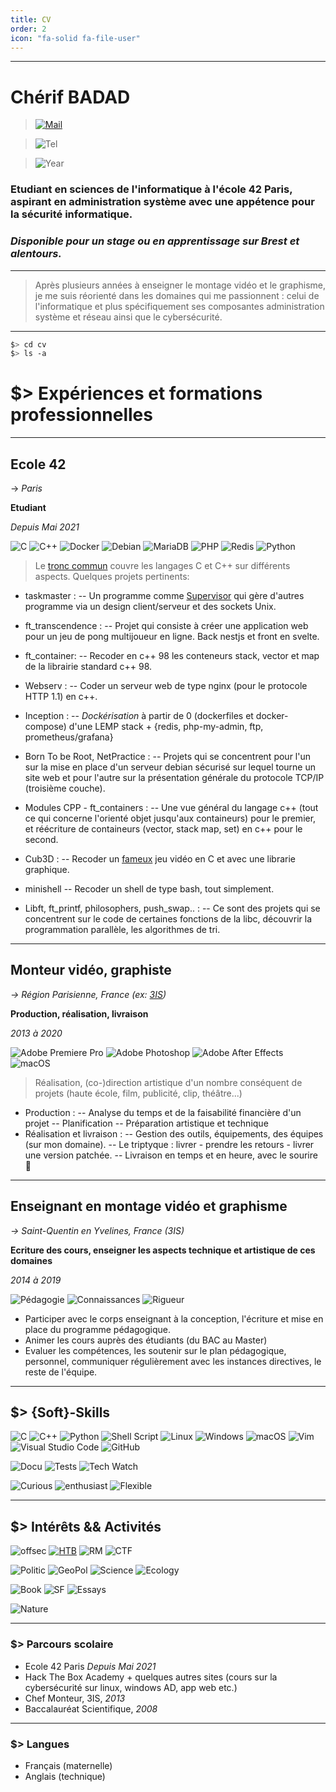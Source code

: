 ```yaml
---
title: CV
order: 2
icon: "fa-solid fa-file-user"
---
```

<!--
![MADEWOTHMD](https://img.shields.io/badge/Made%20with-Markdown-blue?style=flat-square&logoColor=white) [![PDFLINK](https://img.shields.io/badge/Télécharger%20le%20PDF-grey?style=flat-square&logoColor=white)](https://github.com/0xbatche/0xbatche.github.io/raw/master/BADAD_cherif_resume_fr.pdf) -->

---

# Chérif BADAD

> [![Mail](https://img.shields.io/badge/Ecrivez-moi-%23107C10.svg?style=flat-square&logoColor=white)](mailto:chbadad@student.42.fr)

> ![Tel](https://img.shields.io/badge/+33658750128-%23107C10.svg?style=flat-square&logoColor=white)

> ![Year](https://img.shields.io/badge/32%20ans-grey?style=flat-square&logoColor=white)

### Etudiant en sciences de l'informatique à l'école 42 Paris, aspirant en administration système avec une appétence pour la sécurité informatique.
### _Disponible pour un stage ou en apprentissage sur Brest et alentours._

---

> Après plusieurs années à enseigner le montage vidéo et le graphisme, je me suis réorienté dans les domaines qui me passionnent :
> celui de l'informatique et plus spécifiquement ses composantes administration système et réseau ainsi que le cybersécurité.

---
```sh
$> cd cv
$> ls -a
```
# $> Expériences et formations professionnelles
---
## Ecole 42
-> _Paris_

**Etudiant**

_Depuis Mai 2021_

![C](https://img.shields.io/badge/c-%2300599C.svg?style=for-the-badge&logo=c&logoColor=white) ![C++](https://img.shields.io/badge/c++-%2300599C.svg?style=for-the-badge&logo=c%2B%2B&logoColor=white) ![Docker](https://img.shields.io/badge/docker-%230db7ed.svg?style=for-the-badge&logo=docker&logoColor=white)  	![Debian](https://img.shields.io/badge/Debian-D70A53?style=for-the-badge&logo=debian&logoColor=white)
![MariaDB](https://img.shields.io/badge/MariaDB-003545?style=for-the-badge&logo=mariadb&logoColor=white) ![PHP](https://img.shields.io/badge/php-%23777BB4.svg?style=for-the-badge&logo=php&logoColor=white) ![Redis](https://img.shields.io/badge/redis-%23DD0031.svg?style=for-the-badge&logo=redis&logoColor=white) ![Python](https://img.shields.io/badge/python-3670A0?style=for-the-badge&logo=python&logoColor=ffdd54)

> Le [tronc commun](https://raw.githubusercontent.com/0xbatche/0xbatche.github.io/master/common-core-42.png) couvre les langages C et C++ sur différents aspects.
Quelques projets pertinents:

- taskmaster :
-- Un programme comme [Supervisor](http://supervisord.org/) qui gère d'autres programme via un design client/serveur et des sockets Unix.

- ft_transcendence :
-- Projet qui consiste à créer une application web pour un jeu de pong multijoueur en ligne. Back nestjs et front en svelte.

- ft_container:
-- Recoder en c++ 98 les conteneurs stack, vector et map de la librairie standard c++ 98.

- Webserv :
-- Coder un serveur web de type nginx (pour le protocole HTTP 1.1) en c++.

- Inception :
-- _Dockérisation_ à partir de 0 (dockerfiles et docker-compose) d'une LEMP stack + {redis, php-my-admin, ftp, prometheus/grafana}

- Born To be Root, NetPractice :
-- Projets qui se concentrent pour l'un sur la mise en place d'un serveur debian sécurisé sur lequel tourne un site web et pour l'autre sur la présentation générale du protocole TCP/IP (troisième couche).

- Modules CPP - ft_containers :
-- Une vue général du langage c++ (tout ce qui concerne l'orienté objet jusqu'aux containeurs) pour le premier, et réécriture de containeurs (vector, stack map, set) en c++ pour le second.

- Cub3D :
-- Recoder un [fameux](https://fr.wikipedia.org/wiki/Wolfenstein_3D) jeu vidéo en C et avec une librarie graphique.

- minishell
-- Recoder un shell de type bash, tout simplement.

- Libft, ft_printf, philosophers, push_swap.. :
-- Ce sont des projets qui se concentrent sur le code de certaines fonctions de la libc, découvrir la programmation parallèle, les algorithmes de tri.

---

## Monteur vidéo, graphiste

_-> Région Parisienne, France (ex: [3IS](https://www.3is.fr/))_

**Production, réalisation, livraison**

_2013 à 2020_

![Adobe Premiere Pro](https://img.shields.io/badge/Adobe%20Premiere%20Pro-9999FF.svg?style=for-the-badge&logo=Adobe%20Premiere%20Pro&logoColor=white) ![Adobe Photoshop](https://img.shields.io/badge/adobe%20photoshop-%2331A8FF.svg?style=for-the-badge&logo=adobe%20photoshop&logoColor=white) ![Adobe After Effects](https://img.shields.io/badge/Adobe%20After%20Effects-9999FF.svg?style=for-the-badge&logo=Adobe%20After%20Effects&logoColor=white) ![macOS](https://img.shields.io/badge/mac%20os-000000?style=for-the-badge&logo=macos&logoColor=F0F0F0)

> Réalisation, (co-)direction artistique d'un nombre conséquent de projets (haute école, film, publicité, clip, théâtre...)

- Production :
-- Analyse du temps et de la faisabilité financière d'un projet
-- Planification
-- Préparation artistique et technique
- Réalisation et livraison :
-- Gestion des outils, équipements, des équipes (sur mon domaine).
-- Le triptyque : livrer - prendre les retours - livrer une version patchée.
-- Livraison en temps et en heure, avec le sourire 🙂

---

## Enseignant en montage vidéo et graphisme

_-> Saint-Quentin en Yvelines, France (3IS)_

**Ecriture des cours, enseigner les aspects technique et artistique de ces domaines**

_2014 à 2019_

![Pédagogie](https://img.shields.io/badge/Pedagogie-%23FCC771?style=for-the-badge&logoColor=white) ![Connaissances](https://img.shields.io/badge/Connaissances-FCC624.svg?style=for-the-badge&logoColor=white) ![Rigueur](https://img.shields.io/badge/Rigueur-%23F7931E.svg?style=for-the-badge&logoColor=white)

- Participer avec le corps enseignant à la conception, l'écriture et mise en place du programme pédagogique.
- Animer les cours auprès des étudiants (du BAC au Master)
- Evaluer les compétences, les soutenir sur le plan pédagogique, personnel, communiquer régulièrement avec les instances directives, le reste de l'équipe.

---

## $> {Soft}-Skills
![C](https://img.shields.io/badge/c-%2300599C.svg?style=for-the-badge&logo=c&logoColor=white) ![C++](https://img.shields.io/badge/c++-%2300599C.svg?style=for-the-badge&logo=c%2B%2B&logoColor=white) ![Python](https://img.shields.io/badge/python-3670A0?style=for-the-badge&logo=python&logoColor=ffdd54) ![Shell Script](https://img.shields.io/badge/shell_script-%23121011.svg?style=for-the-badge&logo=gnu-bash&logoColor=white) ![Linux](https://img.shields.io/badge/Linux-FCC624?style=for-the-badge&logo=linux&logoColor=black) ![Windows](https://img.shields.io/badge/Windows-0078D6?style=for-the-badge&logo=windows&logoColor=white) ![macOS](https://img.shields.io/badge/mac%20os-000000?style=for-the-badge&logo=macos&logoColor=F0F0F0)
 ![Vim](https://img.shields.io/badge/VIM-%2311AB00.svg?style=for-the-badge&logo=vim&logoColor=white) ![Visual Studio Code](https://img.shields.io/badge/Visual%20Studio%20Code-0078d7.svg?style=for-the-badge&logo=visual-studio-code&logoColor=white)
 ![GitHub](https://img.shields.io/badge/github-%23121011.svg?style=for-the-badge&logo=github&logoColor=white)

 ![Docu](https://img.shields.io/badge/Documentation%20&%20Reporting-7D4698?style=for-the-badge) ![Tests](https://img.shields.io/badge/Tests-7D00FF?style=for-the-badge) ![Tech Watch](https://img.shields.io/badge/Veille%20informatique-39477F?style=for-the-badge)

![Curious](https://img.shields.io/badge/(très)%20Curieux-%234ea94b.svg?style=for-the-badge) ![enthusiast](https://img.shields.io/badge/Enthousiaste-EA4C89?style=for-the-badge) ![Flexible](https://img.shields.io/badge/Flexible-203759?style=for-the-badge)

---

## $> Intérêts && Activités
![offsec](https://img.shields.io/badge/cybersécurité%20💻-%23FF2D20.svg?style=for-the-badge) [![HTB](https://img.shields.io/badge/Hack%20The%20Box-black?style=flat-square)](https://app.hackthebox.com/profile/789938) ![RM](https://img.shields.io/badge/Root--me-black?style=flat-square) ![CTF](https://img.shields.io/badge/CTF-black?style=flat-square)

![Politic](https://img.shields.io/badge/Politique%20&&%20et%20actualités%20📰-%23123.svg?style=for-the-badge) ![GeoPol](https://img.shields.io/badge/Géopolitique-657D8B?style=flat-square) ![Science](https://img.shields.io/badge/Sciences-657D8B?style=flat-square) ![Ecology](https://img.shields.io/badge/Ecologie-657D8B?style=flat-square)

 ![Book](https://img.shields.io/badge/Livres%20📚-2B283A?style=for-the-badge) ![SF](https://img.shields.io/badge/Science--Fiction-grey?style=flat-square) ![Essays](https://img.shields.io/badge/Essais-grey?style=flat-square)

![Nature](https://img.shields.io/badge/Nature%20et%20Sport🌿-brown.svg?style=for-the-badge)

---

### $> Parcours scolaire
- Ecole 42 Paris _Depuis Mai 2021_
- Hack The Box Academy + quelques autres sites (cours sur la cybersécurité sur linux, windows AD, app web etc.)
- Chef Monteur, 3IS, _2013_
- Baccalauréat Scientifique, _2008_

---

### $> Langues
- Français (maternelle)
- Anglais (technique)

